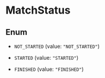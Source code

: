 

# MatchStatus

## Enum


* `NOT_STARTED` (value: `"NOT_STARTED"`)

* `STARTED` (value: `"STARTED"`)

* `FINISHED` (value: `"FINISHED"`)



